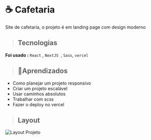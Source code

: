 
# ☕ Cafetaria

 Site de cafetaria, o projeto é  em landing page com design moderno

> ##  Tecnologias
**Foi usado :**  `React` , `NextJS `, `Sass`, `vercel `

>  ## 🚀Aprendizados
* Como planejar um projeto responsivo  
* Criar um projeto escalável 
* Usar caminhos absolutos
* Trabalhar com scss 
* Fazer o deploy no vercel

>  ## Layout



![Layout Projeto](https://github.com/AmandaLuizaFreitas/Cafetaria/assets/110351770/525ca591-db56-4df6-9969-792a967c40f9)
